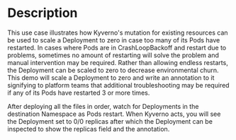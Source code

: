# Description

This use case illustrates how Kyverno's mutation for existing resources can be used to scale a Deployment to zero in case too many of its Pods have restarted. In cases where Pods are in CrashLoopBackoff and restart due to problems, sometimes no amount of restarting will solve the problem and manual intervention may be required. Rather than allowing endless restarts, the Deployment can be scaled to zero to decrease environmental churn. This demo will scale a Deployment to zero and write an annotation to it signifying to platform teams that additional troubleshooting may be required if any of its Pods have restarted 3 or more times.

After deploying all the files in order, watch for Deployments in the destination Namespace as Pods restart. When Kyverno acts, you will see the Deployment set to 0/0 replicas after which the Deployment can be inspected to show the replicas field and the annotation.